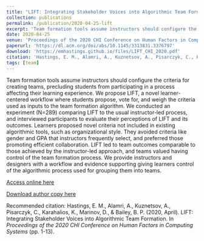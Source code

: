```yaml
---
title: "LIFT: Integrating Stakeholder Voices into Algorithmic Team Formation"
collection: publications
permalink: /publication/2020-04-25-lift
excerpt: 'Team formation tools assume instructors should configure the criteria for creating teams, precluding students from participating in a process affecting their learning experience. We propose LIFT, a novel learner-centered workflow where students propose, vote for, and weigh the criteria used as inputs to the team formation algorithm. We conducted an experiment (N=289) comparing LIFT to the usual instructor-led process, and interviewed participants to evaluate their perceptions of LIFT and its outcomes. Learners proposed novel criteria not included in existing algorithmic tools, such as organizational style. They avoided criteria like gender and GPA that instructors frequently select, and preferred those promoting efficient collaboration. LIFT led to team outcomes comparable to those achieved by the instructor-led approach, and teams valued having control of the team formation process. We provide instructors and designers with a workflow and evidence supporting giving learners control of the algorithmic process used for grouping them into teams.'
date: 2020-04-25
venue: 'Proceedings of the 2020 CHI Conference on Human Factors in Computing Systems'
paperurl: 'https://dl.acm.org/doi/abs/10.1145/3313831.3376797'
download: 'https://emhastings.github.io/files/LIFT_CHI_2020.pdf'
citation: 'Hastings, E. M., Alamri, A., Kuznetsov, A., Pisarczyk, C., Karahalios, K., Marinov, D., &amp; Bailey, B. P. (2020, April). LIFT: Integrating Stakeholder Voices into Algorithmic Team Formation. In *Proceedings of the 2020 CHI Conference on Human Factors in Computing Systems* (pp. 1-13).'
tags: [team]
---
```


Team formation tools assume instructors should configure the criteria for creating teams, precluding students from participating in a process affecting their learning experience. We propose LIFT, a novel learner-centered workflow where students propose, vote for, and weigh the criteria used as inputs to the team formation algorithm. We conducted an experiment (N=289) comparing LIFT to the usual instructor-led process, and interviewed participants to evaluate their perceptions of LIFT and its outcomes. Learners proposed novel criteria not included in existing algorithmic tools, such as organizational style. They avoided criteria like gender and GPA that instructors frequently select, and preferred those promoting efficient collaboration. LIFT led to team outcomes comparable to those achieved by the instructor-led approach, and teams valued having control of the team formation process. We provide instructors and designers with a workflow and evidence supporting giving learners control of the algorithmic process used for grouping them into teams.

[Access online here](https://dl.acm.org/doi/abs/10.1145/3313831.3376797)

[Download author copy here](https://emhastings.github.io/files/LIFT_CHI_2020.pdf)

Recommended citation: Hastings, E. M., Alamri, A., Kuznetsov, A., Pisarczyk, C., Karahalios, K., Marinov, D., & Bailey, B. P. (2020, April). LIFT: Integrating Stakeholder Voices into Algorithmic Team Formation. In *Proceedings of the 2020 CHI Conference on Human Factors in Computing Systems* (pp. 1-13).